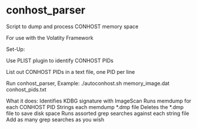 # conhost_parser
Script to dump and process CONHOST memory space

For use with the Volatity Framework

Set-Up:

Use PLIST plugin to identify CONHOST PIDs

List out CONHOST PIDs in a text file, one PID per line

Run conhost_parser, Example: ./autoconhost.sh memory_image.dat conhost_pids.txt


What it does:
Identifies KDBG signature with ImageScan
Runs memdump for each CONHOST PID
Strings each memdump *.dmp file
Deletes the *.dmp file to save disk space
Runs assorted grep searches against each string file
Add as many grep searches as you wish

